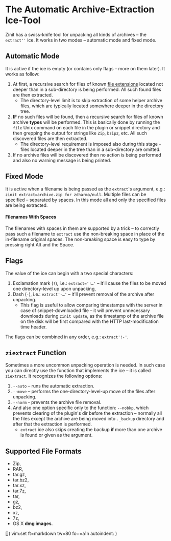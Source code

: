 # The Automatic Archive-Extraction Ice-Tool

Zinit has a swiss-knife tool for unpacking all kinds of archives – the
`extract''` ice. It works in two modes – automatic mode and fixed mode.

## Automatic Mode

It is active if the ice is empty (or contains only flags – more on them later).
It works as follow:

1. At first, a recursive search for files of known [file
   extensions](#supported_file_formats) located not deeper than in
   a sub-directory is being performed. All such found files are then extracted.
    - The directory-level limit is to skip extraction of some helper archive
      files, which are typically located somewhere deeper in the directory tree.
2. **IF** no such files will be found, then a recursive search for files of
   known archive **types** will be performed. This is basically done by running
   the `file` Unix command on each file in the plugin or snippet directory and
   then grepping the output for strings like `Zip`, `bzip2`, etc. All such
   discovered files are then extracted.
    - The directory-level requirement is imposed also during this stage - files
      located deeper in the tree than in a sub-directory are omitted.
3. If no archive files will be discovered then no action is being performed and
   also no warning message is being printed.

## Fixed Mode

It is active when a filename is being passed as the `extract`'s argument, e.g.:
`zinit extract=archive.zip for zdharma/null`. Multiple files can be specified
– separated by spaces. In this mode all and only the specified files are being
extracted.

#### Filenames With Spaces

The filenames with spaces in them are supported by a trick – to correctly pass
such a filename to `extract` use the non-breaking space in place of the
in-filename original spaces. The non-breaking space is easy to type by pressing
right Alt and the Space.

## Flags

The value of the ice can begin with a two special characters:

1. Exclamation mark (`!`), i.e.: `extract='!…'` – it'll cause the files to be
   moved one directory-level up upon unpacking,
2. Dash (`-`), i.e.: `extract'-…'` – it'll prevent removal of the archive after
   unpacking.
    - This flag is useful to allow comparing timestamps with the server in case
      of snippet-downloaded file – it will prevent unnecessary downloads during
      `zinit update`, as the timestamp of the archive file on the disk will be
      first compared with the HTTP last-modification time header.

The flags can be combined in any order, e.g.: `extract'!-'`.

## `ziextract` Function

Sometimes a more uncommon unpacking operation is needed. In such case you can
directly use the function that implements the ice – it is called `ziextract`. It
recognizes the following options:

1. `--auto` – runs the automatic extraction.
2. `--move` – performs the one-directory-level-up move of the files after
   unpacking.
3. `--norm` - prevents the archive file removal.
4. And also one option specific only to the function: `--nobkp`, which prevents
   clearing of the plugin's dir before the extraction – normally all the files
   except the archive are being moved into `._backup` directory and after that
   the extraction is performed.
    - `extract` ice also skips creating the backup **if** more than one archive
      is found or given as the argument.

## Supported File Formats

- Zip,
- RAR,
- tar.gz,
- tar.bz2,
- tar.xz,
- tar.7z,
- tar,
- gz,
- bz2,
- xz,
- 7z,
- OS X **dmg images**.

[]( vim:set ft=markdown tw=80 fo+=a1n autoindent: )
